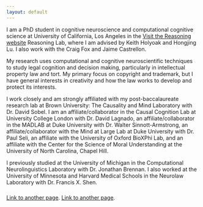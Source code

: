 ```yaml
---
layout: default
---
```


I am a PhD student in cognitive neuroscience and computational cognitive science at University of California, Los Angeles in the [Visit the Reasoning website](https://reasoninglab.psych.ucla.edu/) Reasoning Lab, where I am advised by Keith Holyoak and Hongjing Lu. I also work with the Craig Fox and Jaime Castrellon. 

My research uses computational and cognitive neuroscientific techniques to study legal cognition and decision making, particularly in intellectual property law and tort. My primary focus on copyright and trademark, but I have general interests in creativity and how the law works to develop and protect its interests.

I work closely and am strongly affiliated with my post-baccalaureate research lab at Brown University: The Causality and Mind Laboratory with Dr. David Sobel. I am an affiliate/collaborator in the Causal Cognition Lab at University College London with Dr. David Lagnado, an affiliate/collaborator in the MADLAB at Duke University with Dr. Walter Sinnott-Armstrong, an affiliate/collaborator with the Mind at Large Lab at Duke University with Dr. Paul Seli, an affiliate with the University of Oxford BioXPhi Lab, and an affiliate with the Center for the Science of Moral Understanding at the University of North Carolina, Chapel Hill.  

I previously studied at the University of Michigan in the Computational Neurolinguistics Laboratory with Dr. Jonathan Brennan. I also worked at the University of Minnesota and Harvard Medical Schools in the Neurolaw Laboratory with Dr. Francis X. Shen. 

### 
[Link to another page](./research.html).
[Link to another page](./CV.html).

